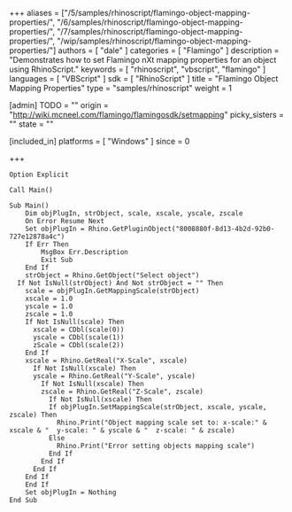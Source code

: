 +++
aliases = ["/5/samples/rhinoscript/flamingo-object-mapping-properties/", "/6/samples/rhinoscript/flamingo-object-mapping-properties/", "/7/samples/rhinoscript/flamingo-object-mapping-properties/", "/wip/samples/rhinoscript/flamingo-object-mapping-properties/"]
authors = [ "dale" ]
categories = [ "Flamingo" ]
description = "Demonstrates how to set Flamingo nXt mapping properties for an object using RhinoScript."
keywords = [ "rhinoscript", "vbscript", "flamingo" ]
languages = [ "VBScript" ]
sdk = [ "RhinoScript" ]
title = "Flamingo Object Mapping Properties"
type = "samples/rhinoscript"
weight = 1

[admin]
TODO = ""
origin = "http://wiki.mcneel.com/flamingo/flamingosdk/setmapping"
picky_sisters = ""
state = ""

[included_in]
platforms = [ "Windows" ]
since = 0

+++

```vbnet
Option Explicit

Call Main()

Sub Main()
	Dim objPlugIn, strObject, scale, xscale, yscale, zscale
	On Error Resume Next
	Set objPlugIn = Rhino.GetPluginObject("8008880f-8d13-4b2d-92b0-727e12878a4c")
	If Err Then
		MsgBox Err.Description
		Exit Sub
	End If
	strObject = Rhino.GetObject("Select object")
  If Not IsNull(strObject) And Not strObject = "" Then
  	scale = objPlugIn.GetMappingScale(strObject)
    xscale = 1.0
    yscale = 1.0
    zscale = 1.0
    If Not IsNull(scale) Then
      xscale = CDbl(scale(0))
      yscale = CDbl(scale(1))
      zScale = CDbl(scale(2))
    End If
  	xscale = Rhino.GetReal("X-Scale", xscale)
	  If Not IsNull(xscale) Then
  	  yscale = Rhino.GetReal("Y-Scale", yscale)
	    If Not IsNull(xscale) Then
  	    zscale = Rhino.GetReal("Z-Scale", zscale)
	      If Not IsNull(xscale) Then
          If objPlugIn.SetMappingScale(strObject, xscale, yscale, zscale) Then
            Rhino.Print("Object mapping scale set to: x-scale:" & xscale & "  y-scale: " & yscale & "  z-scale: " & zscale)
          Else
            Rhino.Print("Error setting objects mapping scale")
          End If
        End If
      End If
    End If
	End If
	Set objPlugIn = Nothing
End Sub
```
